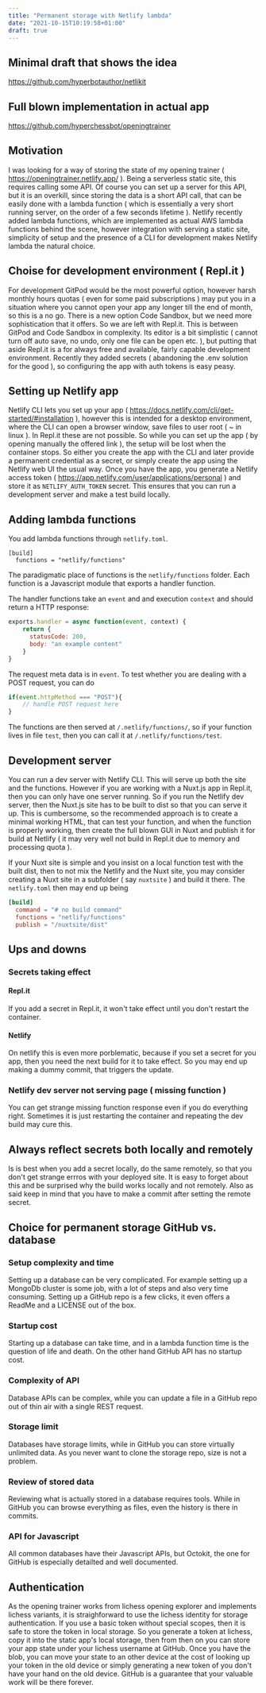 ```yaml
---
title: "Permanent storage with Netlify lambda"
date: "2021-10-15T10:19:58+01:00"
draft: true
---
```


## Minimal draft that shows the idea

https://github.com/hyperbotauthor/netlikit

## Full blown implementation in actual app

https://github.com/hyperchessbot/openingtrainer

## Motivation

I was looking for a way of storing the state of my opening trainer ( https://openingtrainer.netlify.app/ ). Being a serverless static site, this requires calling some API. Of course you can set up a server for this API, but it is an overkill, since storing the data is a short API call, that can be easily done with a lambda function ( which is essentially a very short running server, on the order of a few seconds lifetime ). Netlify recently added lambda functions, which are implemented as actual AWS lambda functions behind the scene, however integration with serving a static site, simplicity of setup and the presence of a CLI for development makes Netlify lambda the natural choice.

## Choise for development environment ( Repl.it )

For development GitPod would be the most powerful option, however harsh monthly hours quotas ( even for some paid subscriptions ) may put you in a situation where you cannot open your app any longer till the end of month, so this is a no go. There is a new option Code Sandbox, but we need more sophistication that it offers. So we are left with Repl.it. This is between GitPod and Code Sandbox in complexity. Its editor is a bit simplistic ( cannot turn off auto save, no undo, only one file can be open etc. ), but putting that aside Repl.it is a for always free and available, fairly capable development environment. Recently they added secrets ( abandoning the .env solution for the good ), so configuring the app with auth tokens is easy peasy.

## Setting up Netlify app

Netlify CLI lets you set up your app ( https://docs.netlify.com/cli/get-started/#installation ), however this is intended for a desktop environment, where the CLI can open a browser window, save files to user root ( \~ in linux ). In Repl.it these are not possible. So while you can set up the app ( by opening manually the offered link ), the setup will be lost when the container stops. So either you create the app with the CLI and later provide a permanent credential as a secret, or simply create the app using the Netlify web UI the usual way. Once you have the app, you generate a Netlify access token ( https://app.netlify.com/user/applications/personal ) and store it as `NETLIFY_AUTH_TOKEN` secret. This ensures that you can run a development server and make a test build locally.

## Adding lambda functions

You add lambda functions through `netlify.toml`.

```
[build]
  functions = "netlify/functions"
```

The paradigmatic place of functions is the `netlify/functions` folder. Each function is a Javascript module that exports a handler function.

The handler functions take an `event` and and execution `context` and should return a HTTP response:

```javascript
exports.handler = async function(event, context) {
    return {
      statusCode: 200,
      body: "an example content"
    }
}
```

The request meta data is in `event`. To test whether you are dealing with a POST request, you can do

```javascript
if(event.httpMethod === "POST"){
    // handle POST request here
}
```

The functions are then served at `/.netlify/functions/`, so if your function lives in file `test`, then you can call it at `/.netlify/functions/test`.

## Development server

You can run a dev server with Netlify CLI. This will serve up both the site and the functions. However if you are working with a Nuxt.js app in Repl.it, then you can only have one server running. So if you run the Netlify dev server, then the Nuxt.js site has to be built to dist so that you can serve it up. This is cumbersome, so the recommended approach is to create a minimal working HTML, that can test your function, and when the function is properly working, then create the full blown GUI in Nuxt and publish it for build at Netlify ( it may very well not build in Repl.it due to memory and processing quota ).

If your Nuxt site is simple and you insist on a local function test with the built dist, then to not mix the Netlify and the Nuxt site, you may consider creating a Nuxt site in a subfolder ( say `nuxtsite` ) and build it there. The `netlify.toml` then may end up being

```toml
[build]
  command = "# no build command"
  functions = "netlify/functions"
  publish = "/nuxtsite/dist"
```

## Ups and downs

### Secrets taking effect

#### Repl.it

If you add a secret in Repl.it, it won't take effect until you don't restart the container.

#### Netlify

On netlify this is even more porblematic, because if you set a secret for you app, then you need the next build for it to take effect. So you may end up making a dummy commit, that triggers the update.

### Netlify dev server not serving page ( missing function )

You can get strange missing function response even if you do everything right. Sometimes it is just restarting the container and repeating the dev build may cure this.

## Always reflect secrets both locally and remotely

Is is best when you add a secret locally, do the same remotely, so that you don't get strange errros with your deployed site. It is easy to forget about this and be surprised why the build works locally and not remotely. Also as said keep in mind that you have to make a commit after setting the remote secret.

## Choice for permanent storage GitHub vs. database

### Setup complexity and time

Setting up a database can be very complicated. For example setting up a MongoDb cluster is some job, with a lot of steps and also very time consuming. Setting up a GitHub repo is a few clicks, it even offers a ReadMe and a LICENSE out of the box.

### Startup cost

Starting up a database can take time, and in a lambda function time is the question of life and death. On the other hand GitHub API has no startup cost.

### Complexity of API

Database APIs can be complex, while you can update a file in a GitHub repo out of thin air with a single REST request.

### Storage limit

Databases have storage limits, while in GitHub you can store virtually unlimited data. As you never want to clone the storage repo, size is not a problem.

### Review of stored data

Reviewing what is actually stored in a database requires tools. While in GitHub you can browse everything as files, even the history is there in commits.

### API for Javascript

All common databases have their Javascript APIs, but Octokit, the one for GitHub is especially detailted and well documented.

## Authentication

As the opening trainer works from lichess opening explorer and implements lichess variants, it is straighforward to use the lichess identity for storage authentication. If you use a basic token without special scopes, then it is safe to store the token in local storage. So you generate a token at lichess, copy it into the static app's local storage, then from then on you can store your app state under your lichess username at GitHub. Once you have the blob, you can move your state to an other device at the cost of looking up your token in the old device or simply generating a new token of you don't have your hand on the old device. GitHub is a guarantee that your valuable work will be there forever.
